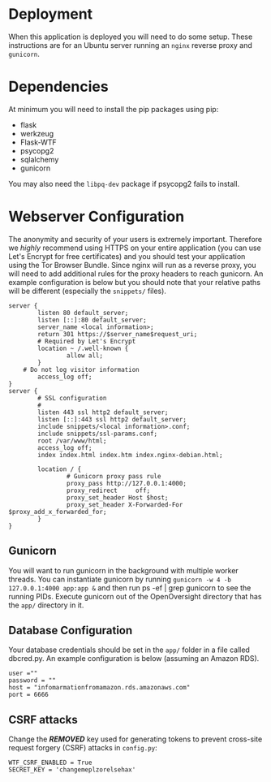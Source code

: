# Deployment

When this application is deployed you will need to do some setup. These instructions are for an Ubuntu server running an `nginx` reverse proxy  and `gunicorn`. 

# Dependencies

At minimum you will need to install the pip packages using pip:
 * flask
 * werkzeug
 * Flask-WTF
 * psycopg2
 * sqlalchemy
 * gunicorn

You may also need the `libpq-dev` package if psycopg2 fails to install.

# Webserver Configuration

The anonymity and security of your users is extremely important. Therefore we *highly* recommend using HTTPS on your entire application (you can use Let's Encrypt for free certificates) and you should test your application using the Tor Browser Bundle. Since nginx will run as a reverse proxy, you will need to add additional rules for the proxy headers to reach gunicorn. An example configuration is below but you should note that your relative paths will be different (especially the `snippets/` files).
```
server {
        listen 80 default_server;
        listen [::]:80 default_server;
        server_name <local information>;
        return 301 https://$server_name$request_uri;
        # Required by Let's Encrypt
        location ~ /.well-known {
                allow all;
        }
	# Do not log visitor information
        access_log off;
}
server {
        # SSL configuration
        #
        listen 443 ssl http2 default_server;
        listen [::]:443 ssl http2 default_server;
        include snippets/<local information>.conf;
        include snippets/ssl-params.conf;
        root /var/www/html;
        access_log off;
        index index.html index.htm index.nginx-debian.html;

        location / {
                # Gunicorn proxy pass rule
                proxy_pass http://127.0.0.1:4000;
                proxy_redirect     off;
                proxy_set_header Host $host;
                proxy_set_header X-Forwarded-For $proxy_add_x_forwarded_for;
        }
}
```
##  Gunicorn

You will want to run gunicorn in the background with multiple worker threads. You can instantiate gunicorn by running `gunicorn -w 4 -b 127.0.0.1:4000 app:app &` and then run ps -ef | grep gunicorn to see the running PIDs. Execute gunicorn out of the OpenOversight directory that has the `app/` directory in it.

##  Database Configuration

Your database credentials should be set in the `app/` folder in a file called dbcred.py. An example configuration is below (assuming an Amazon RDS).
```
user =""
password = ""
host = "infomarmationfromamazon.rds.amazonaws.com"
port = 6666
```

## CSRF attacks

Change the ***REMOVED*** key used for generating tokens to prevent cross-site request forgery (CSRF) attacks in `config.py`:

```
WTF_CSRF_ENABLED = True
SECRET_KEY = 'changemeplzorelsehax'
```
